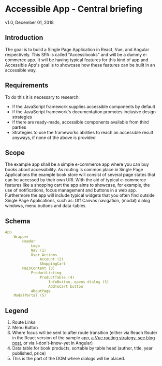 # Accessible App - Central briefing
v1.0, December 01, 2018

## Introduction
The goal is to build a Single Page Application in React, Vue, and Angular respectively. This SPA is called "Accessibooks" and will be a dummy e-commerce app. It will be having typical features for this kind of app and Accessible App's goal is to showcase how these features can be built in an accessible way.

## Requirements
To do this it is necessary to research:

* If the JavaScript framework supplies accessible components by default
* If the JavaScript framework's documentation promotes inclusive design strategies
* If there are ready-made, accessible components available from third parties
* Strategies to use the frameworks abilities to reach an accessible result anyways, if none of the above is provided

## Scope
The example app shall be a simple e-commerce app where you can buy books about accessibility. As routing is common place in Single Page Applications the example book store will consist of several page states that can be accessed by their own URI. With the aid of typical e-commerce features like a shopping cart the app aims to showcase, for example, the use of notifications, focus management and buttons in a web app. Furthermore the app will include typical widgets that you often find outside Single Page Applications, such as: Off Canvas navigation, (modal) dialog windows, menu buttons and data-tables.

## Schema
```YAML
App
    Wrapper
        Header
            Logo
            Nav (1)
            User Actions
                Account (2)
                ShoppingCart
        MainContent (3)
            ProductListing
                ProductTable (4)
                    InfoButton, opens dialog (5)
                    AddToCart button
            AboutPage
    ModalPortal (5)
```
## Legend
1. Route Links
2. Menu Button
3. Where focus will be sent to after route transition (either via Reach Router in the React version of the sample app, [a Vue routing strategy, see blog post](https://marcus.io/blog/accessible-routing-vuejs), or via I-don't-know-yet in Angular)
4. Data table for book products, sortable by table head (author, title, year published, price)
5. This is the part of the DOM where dialogs will be placed.
